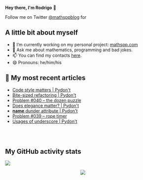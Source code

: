 **Hey there, I'm Rodrigo** 👋

Follow me on Twitter [@mathsppblog][twitter] for 


## A little bit about myself

- 🔭 I’m currently working on my personal project: [mathspp.com](https://mathspp.com)
- 💬 Ask me about mathematics, programming and bad jokes.
- 📫 You can find my contacts [here](https://mathspp.com/about#contacts).
- 😄 Pronouns: he/him/his


## 📖 My most recent articles

<!-- BLOG-POST-LIST:START -->
 - [Code style matters | Pydon't](https://mathspp.com/blog/pydonts/code-style-matters)
 - [Bite-sized refactoring | Pydon't](https://mathspp.com/blog/pydonts/bite-sized-refactoring)
 - [Problem #040 – the dozen puzzle](https://mathspp.com/blog/problems/the-dozen-puzzle)
 - [Does elegance matter? | Pydon't](https://mathspp.com/blog/pydonts/does-elegance-matter)
 - [__name__ dunder attribute | Pydon't](https://mathspp.com/blog/pydonts/name-dunder-attribute)
 - [Problem #039 – rope timer](https://mathspp.com/blog/problems/rope-timer)
 - [Usages of underscore | Pydon't](https://mathspp.com/blog/pydonts/usages-of-underscore)
<!-- BLOG-POST-LIST:END -->

<br />
<br />

##  My GitHub activity stats

![](https://github-readme-stats.vercel.app/api?username=RojerGS&hide=stars&count_private=true&show_icons=true)

<p align='center'><img src='https://visitor-badge.laobi.icu/badge?page_id=RojerGS'></p>

[twitter]: https://twitter.com/mathsppblog
